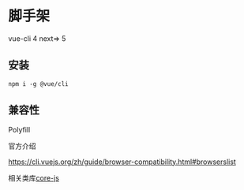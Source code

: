 # 脚手架

vue-cli 4 next=> 5

## 安装

```shell
npm i -g @vue/cli
```

## 兼容性

Polyfill

官方介绍

https://cli.vuejs.org/zh/guide/browser-compatibility.html#browserslist

相关类库[core-js](类库说明.md#core-js)